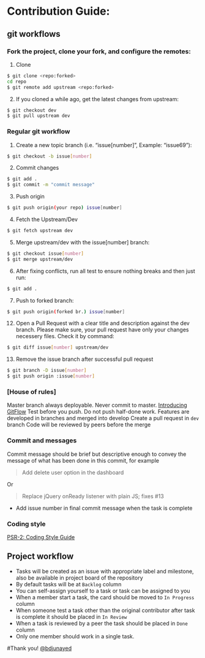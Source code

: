 # Contribution Guide:
## git workflows
### Fork the project, clone your fork, and configure the remotes:
1. Clone
``` bash
$ git clone <repo:forked>
cd repo
$ git remote add upstream <repo:forked>
```
2. If you cloned a while ago, get the latest changes from upstream:
``` bash
$ git checkout dev
$ git pull upstream dev
```

### Regular git workflow
1. Create a new topic branch (i.e. “issue[number]”, Example: “issue69”):
``` bash
$ git checkout -b issue[number]
```
2. Commit changes
``` bash
$ git add .
$ git commit -m "commit message"
```
3. Push origin
``` bash
$ git push origin(your repo) issue[number]
```
4. Fetch the Upstream/Dev
``` bash
$ git fetch upstream dev
```
5. Merge upstream/dev with the issue[number] branch:
``` bash
$ git checkout issue[number]
$ git merge upstream/dev
```

6. After fixing conflicts, run all test to ensure nothing breaks and then just run:
``` bash
$ git add .
```

7. Push to forked branch:
``` bash
$ git push origin(forked br.) issue[number]
```

12. Open a Pull Request with a clear title and description against the  dev branch.
Please make sure, your pull request have only your changes necessery files.
Check it by command:
``` bash
$ git diff issue[number] upstream/dev
```

13. Remove the issue branch after successful pull request
``` bash
$ git branch -D issue[number]
$ git push origin :issue[number]
```

### [House of rules]
Master branch always deployable.
Never commit to master.
[Introducing GitFlow](https://datasift.github.io/gitflow/IntroducingGitFlow.html)
Test before you push. Do not push half-done work.
Features are developed in branches and merged into develop
Create a pull request in `dev` branch
Code will be reviewed by peers before the merge

### Commit and messages
Commit message should be brief but descriptive enough to convey the message of what has been done in this commit, for example 

> Add delete user option in the dashboard

Or
> Replace jQuery onReady listener with plain JS; fixes #13

* Add issue number in final commit message when the task is complete

### Coding style
[PSR-2: Coding Style Guide](https://www.php-fig.org/psr/psr-2/) 


## Project workflow
* Tasks will be created as an issue with appropriate label and milestone, also be available in project board of the repository
* By default tasks will be at `Backlog` column
* You can self-assign yourself to a task or task can be assigned to you
* When a member start a task, the card should be moved to `In Progress` column
* When someone test a task other than the original contributor after task is complete it should be placed in `In Review`
* When a task is reviewed by a peer the task should be placed in `Done` column
* Only one member should work in a single task.

#Thank you!
[@bdjunayed](https://twitter.com/bdjunayed)